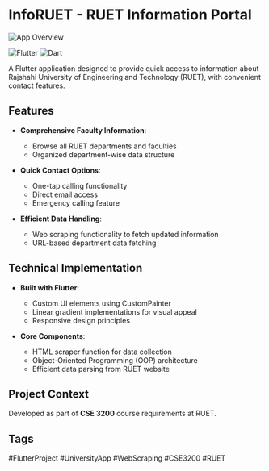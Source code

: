 # InfoRUET - RUET Information Portal
![App Overview](https://www.linkedin.com/feed/update/urn:li:activity:7199013382081978369/)

![Flutter](https://img.shields.io/badge/Flutter-%2302569B.svg?style=for-the-badge&logo=Flutter&logoColor=white)
![Dart](https://img.shields.io/badge/Dart-0175C2?style=for-the-badge&logo=dart&logoColor=white)

A Flutter application designed to provide quick access to information about Rajshahi University of Engineering and Technology (RUET), with convenient contact features.

## Features

- **Comprehensive Faculty Information**:
  - Browse all RUET departments and faculties
  - Organized department-wise data structure

- **Quick Contact Options**:
  - One-tap calling functionality
  - Direct email access
  - Emergency calling feature

- **Efficient Data Handling**:
  - Web scraping functionality to fetch updated information
  - URL-based department data fetching

## Technical Implementation

- **Built with Flutter**:
  - Custom UI elements using CustomPainter
  - Linear gradient implementations for visual appeal
  - Responsive design principles

- **Core Components**:
  - HTML scraper function for data collection
  - Object-Oriented Programming (OOP) architecture
  - Efficient data parsing from RUET website

## Project Context

Developed as part of **CSE 3200** course requirements at RUET.
## Tags

#FlutterProject #UniversityApp #WebScraping #CSE3200 #RUET
